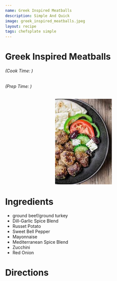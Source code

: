 ```yaml
---
name: Greek Inspired Meatballs
description: Simple And Quick
image: greek_inspired_meatballs.jpeg
layout: recipe
tags: chefsplate simple
---
```


<div class="w-full text-center">
    <h1>Greek Inspired Meatballs</h1>
    <h6>(Cook Time: )</h6>
    <h6>(Prep Time: )</h6>
</div>

<p align="center" width="100%">
    <img src="/assets/images/greek_inspired_meatballs.jpeg"  alt="Greek Inspired Meatballs" style="display: block; max-width:700px; max-height:700px; width: auto; height: auto;" />
</p>  

<div class="flex w-[1024px] mx-auto">
<div class="block min-w-max w-3/12">
<h1>Ingredients</h1>
<ul>
<li>ground beef/ground turkey</li>
<li>Dill-Garlic Spice Blend</li>
<li>Russet Potato</li>
<li>Sweet Bell Pepper</li>
<li>Mayonnaise</li>
<li>Mediterranean Spice Blend</li>
<li>Zucchini</li>
<li>Red Onion</li>
</ul>
</div>

<div  class="block ml-12 w-7/12">
<h1>Directions</h1>
</div>
</div>

